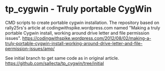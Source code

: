 # tp_cygwin - Truly portable CygWin
CMD scripts to create portable cygwin installation.
The repository based on rally25rs's article at codingwithspike.wordpress.com named "Making a truly portable Cygwin install, working around drive letter and file permission issues".
https://codingwithspike.wordpress.com/2012/08/02/making-a-truly-portable-cygwin-install-working-around-drive-letter-and-file-permission-issues/amp/




See initial branch to get same code as in original article.
https://github.com/sallecta/tp_cygwin/tree/initial

